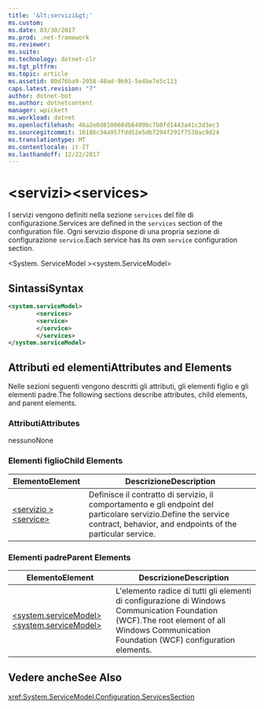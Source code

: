 ```yaml
---
title: '&lt;servizi&gt;'
ms.custom: 
ms.date: 03/30/2017
ms.prod: .net-framework
ms.reviewer: 
ms.suite: 
ms.technology: dotnet-clr
ms.tgt_pltfrm: 
ms.topic: article
ms.assetid: 80d76ba9-2058-48ad-9b91-5e4be7e5c113
caps.latest.revision: "7"
author: dotnet-bot
ms.author: dotnetcontent
manager: wpickett
ms.workload: dotnet
ms.openlocfilehash: 46a2e0d810068db6409bc7b0fd1443a41c3d3ec3
ms.sourcegitcommit: 16186c34a957fdd52e5db7294f291f7530ac9d24
ms.translationtype: MT
ms.contentlocale: it-IT
ms.lasthandoff: 12/22/2017
---
```

# <a name="ltservicesgt"></a><span data-ttu-id="7668c-102">&lt;servizi&gt;</span><span class="sxs-lookup"><span data-stu-id="7668c-102">&lt;services&gt;</span></span>
<span data-ttu-id="7668c-103">I servizi vengono definiti nella sezione `services` del file di configurazione.</span><span class="sxs-lookup"><span data-stu-id="7668c-103">Services are defined in the `services` section of the configuration file.</span></span> <span data-ttu-id="7668c-104">Ogni servizio dispone di una propria sezione di configurazione `service`.</span><span class="sxs-lookup"><span data-stu-id="7668c-104">Each service has its own `service` configuration section.</span></span>  
  
 <span data-ttu-id="7668c-105">\<System. ServiceModel ></span><span class="sxs-lookup"><span data-stu-id="7668c-105">\<system.ServiceModel></span></span>  
  
## <a name="syntax"></a><span data-ttu-id="7668c-106">Sintassi</span><span class="sxs-lookup"><span data-stu-id="7668c-106">Syntax</span></span>  
  
```xml  
<system.serviceModel>  
        <services>  
        <service>  
        </service>  
        </services>  
</system.serviceModel>  
```  
  
## <a name="attributes-and-elements"></a><span data-ttu-id="7668c-107">Attributi ed elementi</span><span class="sxs-lookup"><span data-stu-id="7668c-107">Attributes and Elements</span></span>  
 <span data-ttu-id="7668c-108">Nelle sezioni seguenti vengono descritti gli attributi, gli elementi figlio e gli elementi padre.</span><span class="sxs-lookup"><span data-stu-id="7668c-108">The following sections describe attributes, child elements, and parent elements.</span></span>  
  
### <a name="attributes"></a><span data-ttu-id="7668c-109">Attributi</span><span class="sxs-lookup"><span data-stu-id="7668c-109">Attributes</span></span>  
 <span data-ttu-id="7668c-110">nessuno</span><span class="sxs-lookup"><span data-stu-id="7668c-110">None</span></span>  
  
### <a name="child-elements"></a><span data-ttu-id="7668c-111">Elementi figlio</span><span class="sxs-lookup"><span data-stu-id="7668c-111">Child Elements</span></span>  
  
|<span data-ttu-id="7668c-112">Elemento</span><span class="sxs-lookup"><span data-stu-id="7668c-112">Element</span></span>|<span data-ttu-id="7668c-113">Descrizione</span><span class="sxs-lookup"><span data-stu-id="7668c-113">Description</span></span>|  
|-------------|-----------------|  
|[<span data-ttu-id="7668c-114">\<servizio ></span><span class="sxs-lookup"><span data-stu-id="7668c-114">\<service></span></span>](../../../../../docs/framework/configure-apps/file-schema/wcf/service.md)|<span data-ttu-id="7668c-115">Definisce il contratto di servizio, il comportamento e gli endpoint del particolare servizio.</span><span class="sxs-lookup"><span data-stu-id="7668c-115">Define the service contract, behavior, and endpoints of the particular service.</span></span>|  
  
### <a name="parent-elements"></a><span data-ttu-id="7668c-116">Elementi padre</span><span class="sxs-lookup"><span data-stu-id="7668c-116">Parent Elements</span></span>  
  
|<span data-ttu-id="7668c-117">Elemento</span><span class="sxs-lookup"><span data-stu-id="7668c-117">Element</span></span>|<span data-ttu-id="7668c-118">Descrizione</span><span class="sxs-lookup"><span data-stu-id="7668c-118">Description</span></span>|  
|-------------|-----------------|  
|[<span data-ttu-id="7668c-119">\<system.serviceModel></span><span class="sxs-lookup"><span data-stu-id="7668c-119">\<system.serviceModel></span></span>](../../../../../docs/framework/configure-apps/file-schema/wcf/system-servicemodel.md)|<span data-ttu-id="7668c-120">L'elemento radice di tutti gli elementi di configurazione di Windows Communication Foundation (WCF).</span><span class="sxs-lookup"><span data-stu-id="7668c-120">The root element of all Windows Communication Foundation (WCF) configuration elements.</span></span>|  
  
## <a name="see-also"></a><span data-ttu-id="7668c-121">Vedere anche</span><span class="sxs-lookup"><span data-stu-id="7668c-121">See Also</span></span>  
 <xref:System.ServiceModel.Configuration.ServicesSection>
